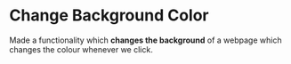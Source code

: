# Change Background Color

Made a functionality which **changes the background** of a webpage which changes the colour whenever we click.
